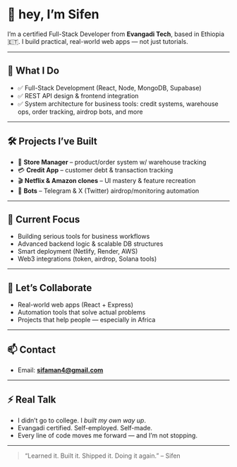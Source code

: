 # 👋 hey, I’m Sifen 

I’m a certified Full-Stack Developer from **Evangadi Tech**, based in Ethiopia 🇪🇹. I build practical, real-world web apps — not just tutorials.

---

## 💼 What I Do
- ✅ Full-Stack Development (React, Node, MongoDB, Supabase)
- ✅ REST API design & frontend integration
- ✅ System architecture for business tools: credit systems, warehouse ops, order tracking, airdrop bots, and more

---

## 🛠 Projects I’ve Built
- 🏪 **Store Manager** – product/order system w/ warehouse tracking
- 💳 **Credit App** – customer debt & transaction tracking
- 🎬 **Netflix & Amazon clones** – UI mastery & feature recreation
- 🤖 **Bots** – Telegram & X (Twitter) airdrop/monitoring automation

---

## 🧠 Current Focus
- Building serious tools for business workflows
- Advanced backend logic & scalable DB structures
- Smart deployment (Netlify, Render, AWS)
- Web3 integrations (token, airdrop, Solana tools)

---

## 🤝 Let’s Collaborate
- Real-world web apps (React + Express)
- Automation tools that solve actual problems
- Projects that help people — especially in Africa

---

## 📫 Contact
- Email: **sifaman4@gmail.com**

---

## ⚡ Real Talk
- I didn’t go to college. I *built my own way up*.
- Evangadi certified. Self-employed. Self-made.
- Every line of code moves me forward — and I’m not stopping.

---

> “Learned it. Built it. Shipped it. Doing it again.” – Sifen
